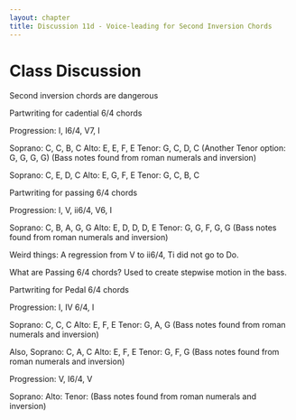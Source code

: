 ```yaml
---
layout: chapter
title: Discussion 11d - Voice-leading for Second Inversion Chords
---
```


# Class Discussion

Second inversion chords are dangerous

Partwriting for cadential 6/4 chords

Progression: I, I6/4, V7, I

Soprano: C, C, B, C  Alto: E, E, F, E  Tenor: G, C, D, C (Another Tenor option: G, G, G, G)  (Bass notes found from roman numerals and inversion)

Soprano: C, E, D, C  Alto: E, G, F, E  Tenor: G, C, B, C

Partwriting for passing 6/4 chords

Progression: I, V, ii6/4, V6, I

Soprano: C, B, A, G, G  Alto: E, D, D, D, E  Tenor: G, G, F, G, G  (Bass notes found from roman numerals and inversion)

Weird things: A regression from V to ii6/4, Ti did not go to Do. 


What are Passing 6/4 chords? Used to create stepwise motion in the bass.

Partwriting for Pedal 6/4 chords

Progression: I, IV 6/4, I

Soprano: C, C, C  Alto: E, F, E  Tenor: G, A, G  (Bass notes found from roman numerals and inversion)

Also, Soprano: C, A, C  Alto: E, F, E  Tenor: G, F, G  (Bass notes found from roman numerals and inversion)

Progression: V, I6/4, V

Soprano:  Alto:  Tenor:  (Bass notes found from roman numerals and inversion)
